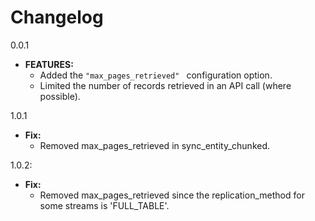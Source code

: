 # Changelog
0.0.1
- **FEATURES:**
  - Added the `"max_pages_retrieved" ` configuration option.
  - Limited the number of records retrieved in an API call (where possible).

1.0.1
- **Fix:**
  - Removed max_pages_retrieved in sync_entity_chunked.

1.0.2:
- **Fix:**
  - Removed max_pages_retrieved since the replication_method for some streams is 'FULL_TABLE'. 